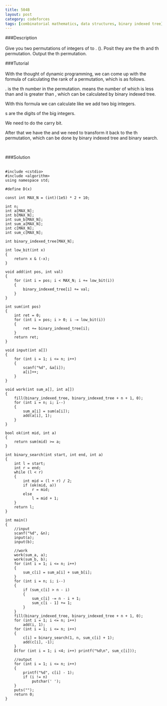 ```yaml
---
title: 504B
layout: post
category: codeforces
tags: [combinatorial mathematics, data structures, binary indexed tree]
---
```



###Description  
<br/>
Give you two permutations of <script type="math/tex">n</script> integers of <script type="math/tex">0</script> to <script type="math/tex">n - 1</script>.
(<script type="math/tex">1 \leq n \leq 2\times 10^5</script>).
Posit they are the <script type="math/tex">a</script>th and <script type="math/tex">b</script>th permutation.
Output the <script type="math/tex">(a + b) \% n</script>th permutation.
<br/>

###Tutorial  
<br/>
With the thought of dynamic programming, we can come up with the formula of calculating the rank of a permutation, which is as follows.
<script type="math/tex">rank = \sum\limits_{i=1}^{n}{less(p_i) \times (n - i)!}</script>.
<script type="math/tex">p_i</script> is the <script type="math/tex">i</script>th number in the permutation.
<script type="math/tex">less(p_i)</script> means the number of <script type="math/tex">p_j</script> which is less than <script type="math/tex">p_i</script> and <script type="math/tex">j</script> is greater than <script type="math/tex">i</script>, which can be calculated by binary indexed tree.
With this formula we can calculate <script type="math/tex">a+b</script> like we add two big integers.
<script type="math/tex">less(p_i)</script>s are the digits of the big integers.
We need to do the carry bit.</p>

<p>After that we have the <script type="math/tex">a+b</script> and we need to transform it back to the <script type="math/tex">a + b</script>th permutation,
which can be done by binary indexed tree and binary search.</p>
<br/>


###Solution  
<br/>

	#include <cstdio>
	#include <algorithm>
	using namespace std;

	#define D(x) 

	const int MAX_N = (int)(1e5) * 2 + 10;

	int n;
	int a[MAX_N];
	int b[MAX_N];
	int sum_b[MAX_N];
	int sum_a[MAX_N];
	int c[MAX_N];
	int sum_c[MAX_N];

	int binary_indexed_tree[MAX_N];

	int low_bit(int x)
	{
		return x & (-x);
	}

	void add(int pos, int val)
	{
		for (int i = pos; i < MAX_N; i += low_bit(i))
		{
			binary_indexed_tree[i] += val;
		}
	}

	int sum(int pos)
	{
		int ret = 0;
		for (int i = pos; i > 0; i -= low_bit(i))
		{
			ret += binary_indexed_tree[i];
		}
		return ret;
	}

	void input(int a[])
	{
		for (int i = 1; i <= n; i++)
		{
			scanf("%d", &a[i]);
			a[i]++;
		}
	}

	void work(int sum_a[], int a[])
	{
		fill(binary_indexed_tree, binary_indexed_tree + n + 1, 0);
		for (int i = n; i; i--)
		{
			sum_a[i] = sum(a[i]);
			add(a[i], 1);
		}
	}

	bool ok(int mid, int a)
	{
		return sum(mid) >= a;
	}

	int binary_search(int start, int end, int a)
	{
		int l = start;
		int r = end;
		while (l < r)
		{
			int mid = (l + r) / 2;
			if (ok(mid, a))
				r = mid;
			else
				l = mid + 1;
		}
		return l;
	}

	int main()
	{
		//input
		scanf("%d", &n);
		input(a);
		input(b);

		//work
		work(sum_a, a);
		work(sum_b, b);
		for (int i = 1; i <= n; i++)
		{
			sum_c[i] = sum_a[i] + sum_b[i];
		}
		for (int i = n; i; i--)
		{
			if (sum_c[i] > n - i)
			{
				sum_c[i] -= n - i + 1;
				sum_c[i - 1] += 1;
			}
		}
		fill(binary_indexed_tree, binary_indexed_tree + n + 1, 0);
		for (int i = 1; i <= n; i++)
			add(i, 1);
		for (int i = 1; i <= n; i++)
		{
			c[i] = binary_search(1, n, sum_c[i] + 1);
			add(c[i], -1);
		}
		D(for (int i = 1; i <4; i++) printf("%d\n", sum_c[i]));

		//output
		for (int i = 1; i <= n; i++)
		{
			printf("%d", c[i] - 1);
			if (i != n)
				putchar(' ');
		}
		puts("");
		return 0;
	}
